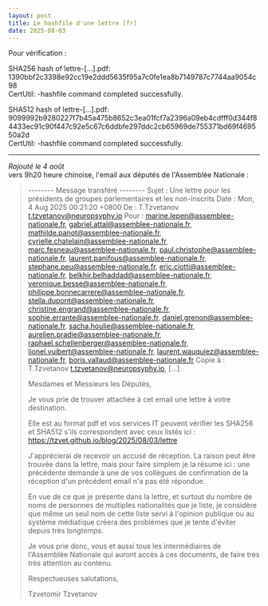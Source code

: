 ```yaml
---
layout: post  
title: Le hashfile d'une lettre [fr]  
date: 2025-08-03  
---
```


Pour vérification :

SHA256 hash of lettre-[...].pdf:  
1390bbf2c3398e92cc19e2ddd5635f95a7c0fe1ea8b7149787c7744aa9054c98  
CertUtil: -hashfile command completed successfully.


SHA512 hash of lettre-[...].pdf:  
9099992b9280227f7b45a475b8652c3ea01fcf7a2396a09eb4cdfff0d344f84433ec91c90f447c92e5c67c6ddbfe297ddc2cb65969de755371bd69f469550a2d  
CertUtil: -hashfile command completed successfully.

---

*Rajouté le 4 août*  
vers 9h20 heure chinoise, l'email aux députés de l'Assemblée Nationale :

> -------- Message transféré --------
> Sujet : 	Une lettre pour les présidents de groupes parlementaires et les non-inscrits
> Date : 	Mon, 4 Aug 2025 00:21:20 +0800
> De : 	T.Tzvetanov <t.tzvetanov@neuropsyphy.io>
> Pour : 	marine.lepen@assemblee-nationale.fr, gabriel.attal@assemblee-nationale.fr, mathilde.panot@assemblee-nationale.fr, cyrielle.chatelain@assemblee-nationale.fr, marc.fesneau@assemblee-nationale.fr, paul.christophe@assemblee-nationale.fr, laurent.panifous@assemblee-nationale.fr, stephane.peu@assemblee-nationale.fr, eric.ciotti@assemblee-nationale.fr, belkhir.belhaddad@assemblee-nationale.fr, veronique.besse@assemblee-nationale.fr, philippe.bonnecarrere@assemblee-nationale.fr, stella.dupont@assemblee-nationale.fr, christine.engrand@assemblee-nationale.fr, sophie.errante@assemblee-nationale.fr, daniel.grenon@assemblee-nationale.fr, sacha.houlie@assemblee-nationale.fr, aurelien.pradie@assemblee-nationale.fr, raphael.schellenberger@assemblee-nationale.fr, lionel.vuibert@assemblee-nationale.fr, laurent.wauquiez@assemblee-nationale.fr, boris.vallaud@assemblee-nationale.fr
Copie à : 	T.Tzvetanov <t.tzvetanov@neuropsyphy.io>, [...]
> 
> Mesdames et Messieurs les Députés,
> 
> Je vous prie de trouver attachée à cet email une lettre à votre destination.
> 
> Elle est au format pdf et vos services IT peuvent vérifier les SHA256 et SHA512 s'ils correspondent avec ceux listés ici :
> https://tzvet.github.io/blog/2025/08/03/lettre
> 
> J'apprécierai de recevoir un accusé de réception. La raison peut être trouvée dans la lettre, mais pour faire simplem je la résume ici : une précédente demande à une de vos collègues de confirmation de la réception d'un précédent email n'a pas été répondue.
> 
> En vue de ce que je présente dans la lettre, et surtout du nombre de noms de personnes de multiples nationalités que je liste, je considère que même un seul nom de cette liste servi à l'opinion publique ou au système médiatique créera des problèmes que je tente d'éviter depuis très longtemps.
> 
> Je vous prie donc, vous et aussi tous les intermédiaires de l'Assemblée Nationale qui auront accès à ces documents, de faire très très attention au contenu.
> 
> Respectueuses salutations,
> 
> Tzvetomir Tzvetanov

